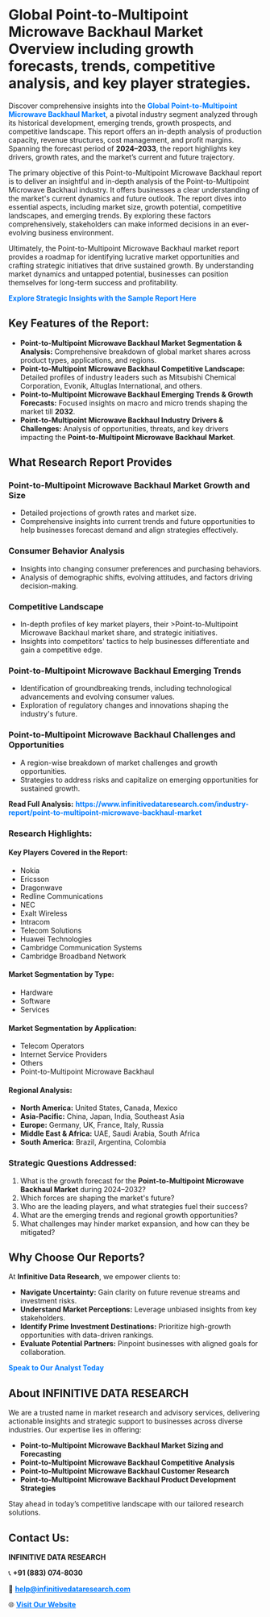 <h1>Global Point-to-Multipoint Microwave Backhaul Market Overview including growth forecasts, trends, competitive analysis, and key player strategies.</h1>
<p>
Discover comprehensive insights into the 
<a href="https://www.infinitivedataresearch.com/industry-report/point-to-multipoint-microwave-backhaul-market" rel="dofollow" style="color: #007BFF; text-decoration: none;"><strong>Global Point-to-Multipoint Microwave Backhaul Market</strong></a>, a pivotal industry segment analyzed through its historical development, emerging trends, growth prospects, and competitive landscape. This report offers an in-depth analysis of production capacity, revenue structures, cost management, and profit margins. Spanning the forecast period of <strong>2024–2033</strong>, the report highlights key drivers, growth rates, and the market’s current and future trajectory.
</p>
<p>
The primary objective of this Point-to-Multipoint Microwave Backhaul report is to deliver an insightful and in-depth analysis of the Point-to-Multipoint Microwave Backhaul industry. It offers businesses a clear understanding of the market's current dynamics and future outlook. The report dives into essential aspects, including market size, growth potential, competitive landscapes, and emerging trends. By exploring these factors comprehensively, stakeholders can make informed decisions in an ever-evolving business environment.
</p>
<p>
Ultimately, the Point-to-Multipoint Microwave Backhaul market report provides a roadmap for identifying lucrative market opportunities and crafting strategic initiatives that drive sustained growth. By understanding market dynamics and untapped potential, businesses can position themselves for long-term success and profitability.
</p>
<p>
<a href="https://www.infinitivedataresearch.com/request-sample/reportId=110222" style="color: #007BFF; text-decoration: none;"><strong>Explore Strategic Insights with the Sample Report Here</strong></a>
</p>

<h2>Key Features of the Report:</h2>
<ul>
<li><strong>Point-to-Multipoint Microwave Backhaul Market Segmentation & Analysis:</strong> Comprehensive breakdown of global market shares across product types, applications, and regions.</li>
<li><strong>Point-to-Multipoint Microwave Backhaul Competitive Landscape:</strong> Detailed profiles of industry leaders such as Mitsubishi Chemical Corporation, Evonik, Altuglas International, and others.</li>
<li><strong>Point-to-Multipoint Microwave Backhaul Emerging Trends & Growth Forecasts:</strong> Focused insights on macro and micro trends shaping the market till <strong>2032</strong>.</li>
<li><strong>Point-to-Multipoint Microwave Backhaul Industry Drivers & Challenges:</strong> Analysis of opportunities, threats, and key drivers impacting the <strong>Point-to-Multipoint Microwave Backhaul Market</strong>.</li>
</ul>

<h2>What Research Report Provides</h2>
<h3>Point-to-Multipoint Microwave Backhaul Market Growth and Size</h3>
<ul>
<li>Detailed projections of growth rates and market size.</li>
<li>Comprehensive insights into current trends and future opportunities to help businesses forecast demand and align strategies effectively.</li>
</ul>

<h3>Consumer Behavior Analysis</h3>
<ul>
<li>Insights into changing consumer preferences and purchasing behaviors.</li>
<li>Analysis of demographic shifts, evolving attitudes, and factors driving decision-making.</li>
</ul>

<h3>Competitive Landscape</h3>
<ul>
<li>In-depth profiles of key market players, their >Point-to-Multipoint Microwave Backhaul market share, and strategic initiatives.</li>
<li>Insights into competitors' tactics to help businesses differentiate and gain a competitive edge.</li>
</ul>

<h3>Point-to-Multipoint Microwave Backhaul Emerging Trends</h3>
<ul>
<li>Identification of groundbreaking trends, including technological advancements and evolving consumer values.</li>
<li>Exploration of regulatory changes and innovations shaping the industry's future.</li>
</ul>

<h3>Point-to-Multipoint Microwave Backhaul Challenges and Opportunities</h3>
<ul>
<li>A region-wise breakdown of market challenges and growth opportunities.</li>
<li>Strategies to address risks and capitalize on emerging opportunities for sustained growth.</li>
</ul>
<p><strong>Read Full Analysis:</strong> <a href="https://www.infinitivedataresearch.com/industry-report/point-to-multipoint-microwave-backhaul-market" rel="dofollow" style="color: #007BFF; text-decoration: none;"><strong>https://www.infinitivedataresearch.com/industry-report/point-to-multipoint-microwave-backhaul-market</strong></a></p>
<h3>Research Highlights:</h3>
<h4>Key Players Covered in the Report:</h4>
<ul><li>Nokia</li><li>Ericsson</li><li>Dragonwave</li><li>Redline Communications</li><li>NEC</li><li>Exalt Wireless</li><li>Intracom</li><li>Telecom Solutions</li><li>Huawei Technologies</li><li>Cambridge Communication Systems</li><li>Cambridge Broadband Network</li></ul>
<h4>Market Segmentation by Type:</h4>
<ul><li>Hardware</li><li>Software</li><li>Services</li></ul>
<h4>Market Segmentation by Application:</h4>
<ul><li>Telecom Operators</li><li>Internet Service Providers</li><li>Others</li><li>Point-to-Multipoint Microwave Backhaul</li></ul>

<h4>Regional Analysis:</h4>
<ul>
<li><strong>North America:</strong> United States, Canada, Mexico</li>
<li><strong>Asia-Pacific:</strong> China, Japan, India, Southeast Asia</li>
<li><strong>Europe:</strong> Germany, UK, France, Italy, Russia</li>
<li><strong>Middle East & Africa:</strong> UAE, Saudi Arabia, South Africa</li>
<li><strong>South America:</strong> Brazil, Argentina, Colombia</li>
</ul>

<h3>Strategic Questions Addressed:</h3>
<ol>
<li>What is the growth forecast for the <strong>Point-to-Multipoint Microwave Backhaul Market</strong> during 2024–2032?</li>
<li>Which forces are shaping the market's future?</li>
<li>Who are the leading players, and what strategies fuel their success?</li>
<li>What are the emerging trends and regional growth opportunities?</li>
<li>What challenges may hinder market expansion, and how can they be mitigated?</li>
</ol>

<h2>Why Choose Our Reports?</h2>
<p>At <strong>Infinitive Data Research</strong>, we empower clients to:</p>
<ul>
<li><strong>Navigate Uncertainty:</strong> Gain clarity on future revenue streams and investment risks.</li>
<li><strong>Understand Market Perceptions:</strong> Leverage unbiased insights from key stakeholders.</li>
<li><strong>Identify Prime Investment Destinations:</strong> Prioritize high-growth opportunities with data-driven rankings.</li>
<li><strong>Evaluate Potential Partners:</strong> Pinpoint businesses with aligned goals for collaboration.</li>
</ul>
<p><a href="https://www.infinitivedataresearch.com/industry-report/point-to-multipoint-microwave-backhaul-market" rel="dofollow" style="color: #007BFF; text-decoration: none;"><strong>Speak to Our Analyst Today</strong></a></p>

<h2>About INFINITIVE DATA RESEARCH</h2>
<p>We are a trusted name in market research and advisory services, delivering actionable insights and strategic support to businesses across diverse industries. Our expertise lies in offering:</p>
<ul>
<li><strong>Point-to-Multipoint Microwave Backhaul Market Sizing and Forecasting</strong></li>
<li><strong>Point-to-Multipoint Microwave Backhaul Competitive Analysis</strong></li>
<li><strong>Point-to-Multipoint Microwave Backhaul Customer Research</strong></li>
<li><strong>Point-to-Multipoint Microwave Backhaul Product Development Strategies</strong></li>
</ul>
<p>Stay ahead in today’s competitive landscape with our tailored research solutions.</p>

<h2>Contact Us:</h2>
<p><strong>INFINITIVE DATA RESEARCH</strong></p>
<p>📞 <strong>+91 (883) 074-8030</strong></p>
<p>📧 <strong><a href="mailto:help@infinitivedataresearch.com" style="color: #007BFF;">help@infinitivedataresearch.com</a></strong></p>
<p>🌐 <strong><a href="https://www.infinitivedataresearch.com" rel="dofollow" style="color: #007BFF;">Visit Our Website</a></strong></p>